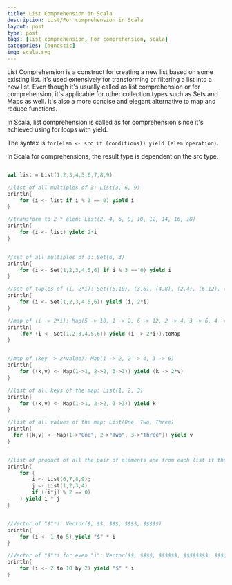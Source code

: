 ```yaml
---
title: List Comprehension in Scala
description: List/For comprehension in Scala
layout: post
type: post
tags: [list comprehension, For comprehension, scala]
categories: [agnostic]
img: scala.svg
---
```



List Comprehension is a construct for creating a new list based on some existing list. It's used extensively for transforming or filtering a list into a new list. Even though it's usually called as list comprehension or for comprehension, it's applicable for other collection types such as Sets and Maps as well. It's also a more concise and elegant alternative to map and reduce functions.

In Scala, list comprehension is called as for comprehension since it's achieved using for loops with yield.

The syntax is `for(elem <- src if (conditions)) yield (elem operation)`.

In Scala for comprehensions, the result type is dependent on the src type.


```scala

val list = List(1,2,3,4,5,6,7,8,9)

//list of all multiples of 3: List(3, 6, 9)
println{
	for (i <- list if i % 3 == 0) yield i
}

//transform to 2 * elem: List(2, 4, 6, 8, 10, 12, 14, 16, 18)
println{
	for (i <- list) yield 2*i
}


//set of all multiples of 3: Set(6, 3)
println{
	for (i <- Set(1,2,3,4,5,6) if i % 3 == 0) yield i
}

//set of tuples of (i, 2*i): Set((5,10), (3,6), (4,8), (2,4), (6,12), (1,2))
println{
	for (i <- Set(1,2,3,4,5,6)) yield (i, 2*i)
}

//map of (i -> 2*i): Map(5 -> 10, 1 -> 2, 6 -> 12, 2 -> 4, 3 -> 6, 4 -> 8)
println{
	(for (i <- Set(1,2,3,4,5,6)) yield (i -> 2*i)).toMap
}


//map of (key -> 2*value): Map(1 -> 2, 2 -> 4, 3 -> 6)
println{
	for ((k,v) <- Map(1->1, 2->2, 3->3)) yield (k -> 2*v)
}

//list of all keys of the map: List(1, 2, 3)
println{
	for ((k,v) <- Map(1->1, 2->2, 3->3)) yield k
}

//list of all values of the map: List(One, Two, Three)
println{
  for ((k,v) <- Map(1->"One", 2->"Two", 3->"Three")) yield v
}


//list of product of all the pair of elements one from each list if the product is even: List(6, 12, 18, 24, 14, 28, 8, 16, 24, 32, 18, 36)
println{
	for (
    	i <- List(6,7,8,9);
        j <- List(1,2,3,4)
        if ((i*j) % 2 == 0)
    ) yield i * j
}


//Vector of "$"*i: Vector($, $$, $$$, $$$$, $$$$$)
println{
	for (i <- 1 to 5) yield "$" * i
}

//Vector of "$"*i for even "i": Vector($$, $$$$, $$$$$$, $$$$$$$$, $$$$$$$$$$)
println{
	for (i <- 2 to 10 by 2) yield "$" * i
}

```
